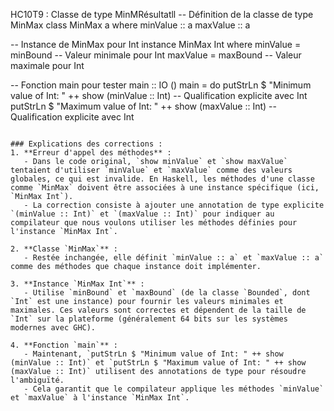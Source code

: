 HC10T9 : Classe de type MinMRésultatll
-- Définition de la classe de type MinMax
class MinMax a where
  minValue :: a
  maxValue :: a

-- Instance de MinMax pour Int
instance MinMax Int where
  minValue = minBound  -- Valeur minimale pour Int
  maxValue = maxBound  -- Valeur maximale pour Int

-- Fonction main pour tester
main :: IO ()
main = do
  putStrLn $ "Minimum value of Int: " ++ show (minValue :: Int)  -- Qualification explicite avec Int
  putStrLn $ "Maximum value of Int: " ++ show (maxValue :: Int)  -- Qualification explicite avec Int
```

### Explications des corrections :
1. **Erreur d'appel des méthodes** :
   - Dans le code original, `show minValue` et `show maxValue` tentaient d'utiliser `minValue` et `maxValue` comme des valeurs globales, ce qui est invalide. En Haskell, les méthodes d'une classe comme `MinMax` doivent être associées à une instance spécifique (ici, `MinMax Int`).
   - La correction consiste à ajouter une annotation de type explicite `(minValue :: Int)` et `(maxValue :: Int)` pour indiquer au compilateur que nous voulons utiliser les méthodes définies pour l'instance `MinMax Int`.

2. **Classe `MinMax`** :
   - Restée inchangée, elle définit `minValue :: a` et `maxValue :: a` comme des méthodes que chaque instance doit implémenter.

3. **Instance `MinMax Int`** :
   - Utilise `minBound` et `maxBound` (de la classe `Bounded`, dont `Int` est une instance) pour fournir les valeurs minimales et maximales. Ces valeurs sont correctes et dépendent de la taille de `Int` sur la plateforme (généralement 64 bits sur les systèmes modernes avec GHC).

4. **Fonction `main`** :
   - Maintenant, `putStrLn $ "Minimum value of Int: " ++ show (minValue :: Int)` et `putStrLn $ "Maximum value of Int: " ++ show (maxValue :: Int)` utilisent des annotations de type pour résoudre l'ambiguïté.
   - Cela garantit que le compilateur applique les méthodes `minValue` et `maxValue` à l'instance `MinMax Int`.

